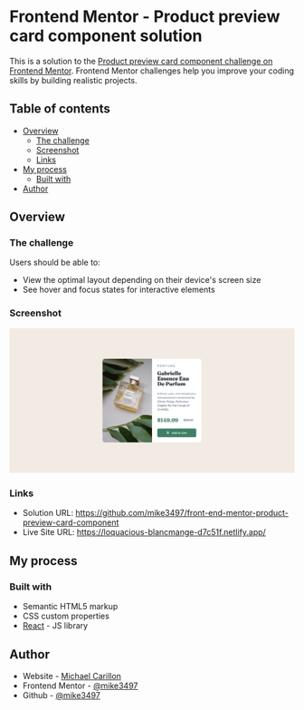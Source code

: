 # Frontend Mentor - Product preview card component solution

This is a solution to the [Product preview card component challenge on Frontend Mentor](https://www.frontendmentor.io/challenges/product-preview-card-component-GO7UmttRfa). Frontend Mentor challenges help you improve your coding skills by building realistic projects.

## Table of contents

- [Overview](#overview)
  - [The challenge](#the-challenge)
  - [Screenshot](#screenshot)
  - [Links](#links)
- [My process](#my-process)
  - [Built with](#built-with)
- [Author](#author)

## Overview

### The challenge

Users should be able to:

- View the optimal layout depending on their device's screen size
- See hover and focus states for interactive elements

### Screenshot

![](./screenshot.png)

### Links

- Solution URL: https://github.com/mike3497/front-end-mentor-product-preview-card-component
- Live Site URL: https://loquacious-blancmange-d7c51f.netlify.app/

## My process

### Built with

- Semantic HTML5 markup
- CSS custom properties
- [React](https://reactjs.org/) - JS library

## Author

- Website - [Michael Carillon](https://www.michaelcarillon.com/)
- Frontend Mentor - [@mike3497](https://www.frontendmentor.io/profile/mike3497)
- Github - [@mike3497](https://github.com/mike3497)
